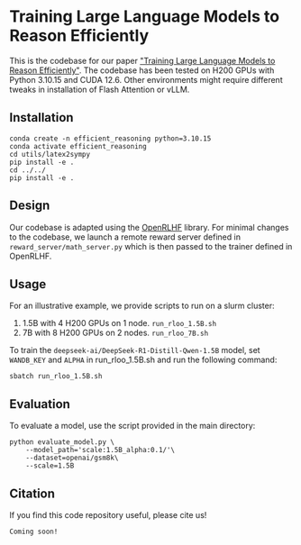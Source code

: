 # Training Large Language Models to Reason Efficiently

This is the codebase for our paper ["Training Large Language Models to Reason Efficiently"]().
The codebase has been tested on H200 GPUs with Python 3.10.15 and CUDA 12.6. 
Other environments might require different tweaks in installation of Flash Attention or vLLM. 


## Installation

```
conda create -n efficient_reasoning python=3.10.15
conda activate efficient_reasoning
cd utils/latex2sympy
pip install -e .
cd ../../
pip install -e .
```

## Design
Our codebase is adapted using the [OpenRLHF](https://github.com/OpenRLHF/OpenRLHF) library.
For minimal changes to the codebase, we launch a remote reward server defined in `reward_server/math_server.py`
which is then passed to the trainer defined in OpenRLHF.


## Usage

For an illustrative example, we provide scripts to run on a slurm cluster:

1. 1.5B with 4 H200 GPUs on 1 node. `run_rloo_1.5B.sh`
2. 7B with 8 H200 GPUs on 2 nodes. `run_rloo_7B.sh`

To train the `deepseek-ai/DeepSeek-R1-Distill-Qwen-1.5B` model, set `WANDB_KEY` and `ALPHA` in run_rloo_1.5B.sh and run the following command:

```
sbatch run_rloo_1.5B.sh
```

## Evaluation

To evaluate a model, use the script provided in the main directory:

```
python evaluate_model.py \
    --model_path='scale:1.5B_alpha:0.1/'\
    --dataset=openai/gsm8k\
    --scale=1.5B
```

## Citation

If you find this code repository useful, please cite us!

```
Coming soon!
```